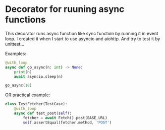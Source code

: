 # Decorator for ruuning async functions
This decorator runs async function like sync function by running it in event loop. 
I created it when I start to use asyncio and aiohttp. And try to test it by unittest...

Examples:

```python
@with_loop
async def go_async(n: int) -> None:
    print(n)
    await asyncio.sleep(n)

go_async(10)
```

OR practical example:

```python
class TestFetcher(TestCase):
    @with_loop
    async def test_post(self):
        fetcher = await Fetch().post(BASE_URL)
        self.assertEqual(fetcher.method, 'POST')
```
